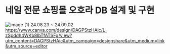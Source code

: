 # 네일 전문 쇼핑몰 오호라 DB 설계 및 구현
![image (1)](https://github.com/user-attachments/assets/ac6a559e-3522-41f7-85b8-6f6f501c5037)
24.08.23 ~ 24.09.02
https://www.canva.com/design/DAGPStzHAic/L-zSpddh4WKb8IbTfATSFg/view?utm_content=DAGPStzHAic&utm_campaign=designshare&utm_medium=link&utm_source=editor
